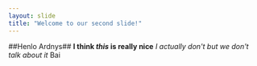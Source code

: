 ```yaml
---
layout: slide
title: "Welcome to our second slide!"
---
```

##Henlo Ardnys##
**I think _this_ is really nice**
_I actually don't but we don't talk about it_ 
Bai
